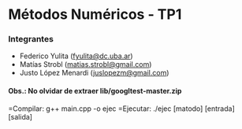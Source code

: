 # Métodos Numéricos - TP1

### Integrantes

- Federico Yulita (fyulita@dc.uba.ar)
- Matías Strobl (matias.strobl@gmail.com)
- Justo López Menardi (juslopezm@gmail.com)


#### Obs.: No olvidar de extraer lib/googltest-master.zip

=Compilar: g++ main.cpp -o ejec
=Ejecutar: ./ejec [matodo] [entrada] [salida]



